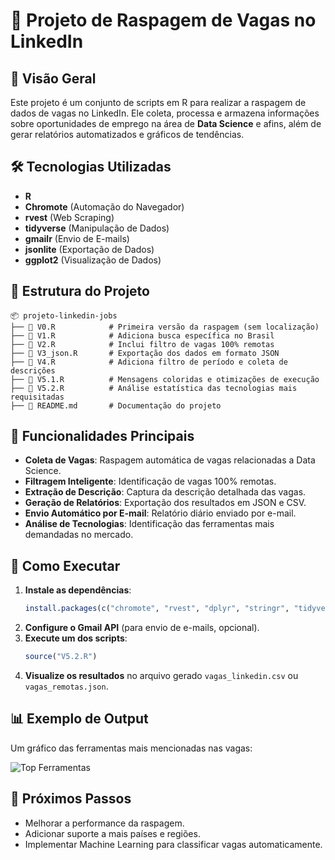 # 📌 Projeto de Raspagem de Vagas no LinkedIn

## 📖 Visão Geral
Este projeto é um conjunto de scripts em R para realizar a raspagem de dados de vagas no LinkedIn. Ele coleta, processa e armazena informações sobre oportunidades de emprego na área de **Data Science** e afins, além de gerar relatórios automatizados e gráficos de tendências.

## 🛠 Tecnologias Utilizadas
- **R**
- **Chromote** (Automação do Navegador)
- **rvest** (Web Scraping)
- **tidyverse** (Manipulação de Dados)
- **gmailr** (Envio de E-mails)
- **jsonlite** (Exportação de Dados)
- **ggplot2** (Visualização de Dados)

## 📂 Estrutura do Projeto
```
📦 projeto-linkedin-jobs
├── 📄 V0.R            # Primeira versão da raspagem (sem localização)
├── 📄 V1.R            # Adiciona busca específica no Brasil
├── 📄 V2.R            # Inclui filtro de vagas 100% remotas
├── 📄 V3_json.R       # Exportação dos dados em formato JSON
├── 📄 V4.R            # Adiciona filtro de período e coleta de descrições
├── 📄 V5.1.R          # Mensagens coloridas e otimizações de execução
├── 📄 V5.2.R          # Análise estatística das tecnologias mais requisitadas
├── 📄 README.md       # Documentação do projeto
```

## 🚀 Funcionalidades Principais
- **Coleta de Vagas**: Raspagem automática de vagas relacionadas a Data Science.
- **Filtragem Inteligente**: Identificação de vagas 100% remotas.
- **Extração de Descrição**: Captura da descrição detalhada das vagas.
- **Geração de Relatórios**: Exportação dos resultados em JSON e CSV.
- **Envio Automático por E-mail**: Relatório diário enviado por e-mail.
- **Análise de Tecnologias**: Identificação das ferramentas mais demandadas no mercado.

## 📌 Como Executar
1. **Instale as dependências**:
   ```r
   install.packages(c("chromote", "rvest", "dplyr", "stringr", "tidyverse", "parsedate", "gmailr", "knitr", "kableExtra", "jsonlite", "ggplot2", "readr", "lubridate", "crayon"))
   ```
2. **Configure o Gmail API** (para envio de e-mails, opcional).
3. **Execute um dos scripts**:
   ```r
   source("V5.2.R")
   ```
4. **Visualize os resultados** no arquivo gerado `vagas_linkedin.csv` ou `vagas_remotas.json`.

## 📊 Exemplo de Output
Um gráfico das ferramentas mais mencionadas nas vagas:

![Top Ferramentas](https://raw.githubusercontent.com/seu-repositorio/top-ferramentas.png)

## 📌 Próximos Passos
- Melhorar a performance da raspagem.
- Adicionar suporte a mais países e regiões.
- Implementar Machine Learning para classificar vagas automaticamente.


